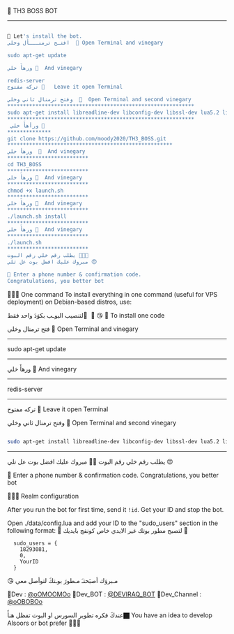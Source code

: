 🔶  TH3 BOSS BOT


*******************************************************************
```sh

🔶 Let's install the bot.
افتـح ترمنـــأل وخلي  🔶 Open Terminal and vinegary

sudo apt-get update 

ورهأَ خلي 🔶  And vinegary

redis-server
تركه مفتوح 🔶   Leave it open Terminal

وفتح ترمنال ثاني وخلي  🔶  Open Terminal and second vinegary
************************************************************
sudo apt-get install libreadline-dev libconfig-dev libssl-dev lua5.2 liblua5.2-dev libevent-dev libjansson* libpython-dev make unzip git redis-server g++ -y --force-yes
************************************************************
 ورأهأَ خلي 🔶 
**************
git clone https://github.com/moody2020/TH3_BOSS.git
*****************************************************
ورهأ خلي  🔶  And vinegary
**************************
cd TH3_BOSS
**************************
ورهأَ خلي 🔶  And vinegary
**************************
chmod +x launch.sh
**************************
ورهأَ خلي 🔶  And vinegary
**************************
./launch.sh install
**************************
ورهأَ خلي 🔶  And vinegary
**************************
./launch.sh 
**************************
يطلب رقم خلي رقم البوت ✋🏿😘
مبروك عليك افضل بوت عل تلي 😍

🔶 Enter a phone number & confirmation code.
Congratulations, you better bot
```
🔶🔶🔶 One command
To install everything in one command (useful for VPS deployment) on Debian-based distros, use:

لتنصيب البوـب بكوَدَ واحد فقط َ  🔶 😘 🔶 To install one code

فتح ترمنال وخلي  🔶 Open Terminal and vinegary
*******************
sudo apt-get update 
*******************
ورهأَ خلي 🔶  And vinegary
*******************
redis-server
*******************
تركه مفتوح 🔶  Leave it open Terminal

وفتح ترمنال ثاني وخلي 🔶 Open Terminal and second vinegary
```sh

sudo apt-get install libreadline-dev libconfig-dev libssl-dev lua5.2 liblua5.2-dev libevent-dev libjansson* libpython-dev make unzip git redis-server g++ -y --force-yes && git clone https://github.com/moody2020/TH3_BOSS.git && cd TH3_BOSS && chmod +x launch.sh && ./launch.sh install && ./launch.sh
```

* * *
يطلب رقم خلي رقم البوت 🔶😘
مبروك عليك افضل بوت عل تلي 😍

🔶 Enter a phone number & confirmation code.
Congratulations, you better bot

🔶🔶🔶 Realm configuration

After you run the bot for first time, send it `!id`. Get your ID and stop the bot.

Open ./data/config.lua and add your ID to the "sudo_users" section in the following format:
🔶 لتصبح مطور بوتك غير الايدي خاص كونفج بايديك 🔶
```
  sudo_users = {
    18293081,
    0,
    YourID
  }
```
😘 مـبروَك أصبَحتـَ مـطورَ بوـتكَ لتوأصل معي 

🔶Dev :   [@oOMOOMOo](https://telegram.me/oOMOOMOo)
🔶Dev_BOT :  [@DEVIRAQ_BOT](https://telegram.me/DEVIRAQ_BOT)
🔶Dev_Channel :  [@oOBOBOo](https://telegram.me/oOBOBOo )

عندكَ فكره تطوير السورس او البوت تفظل هنأَ🏿️
You have an idea to develop Alsoors or bot prefer 🏿️✋🏿
